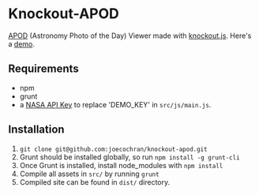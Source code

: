 # Knockout-APOD
[APOD](http://apod.nasa.gov/apod/astropix.html) (Astronomy Photo of the Day) Viewer made with [knockout.js](http://knockoutjs.com). Here's a [demo](http://joecochran.sdf.org/demos/knockout-apod/).

## Requirements
- npm
- grunt
- a [NASA API Key](https://api.nasa.gov/index.html) to replace 'DEMO_KEY' in `src/js/main.js`.

## Installation
1. `git clone git@github.com:joecochran/knockout-apod.git`
2. Grunt should be installed globally, so run `npm install -g grunt-cli`
3. Once Grunt is installed, install node_modules with `npm install`
5. Compile all assets in `src/` by running `grunt`
6. Compiled site can be found in `dist/` directory.
